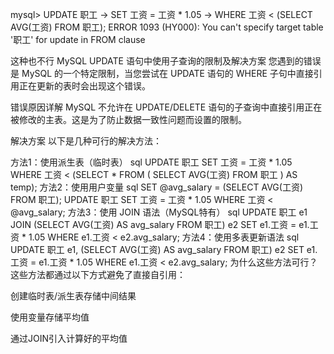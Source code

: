 mysql> UPDATE 职工
    -> SET 工资 = 工资 * 1.05
    -> WHERE 工资 < (SELECT AVG(工资) FROM 职工);
ERROR 1093 (HY000): You can't specify target table '职工' for update in FROM clause

这种也不行
MySQL UPDATE 语句中使用子查询的限制及解决方案
您遇到的错误是 MySQL 的一个特定限制，当您尝试在 UPDATE 语句的 WHERE 子句中直接引用正在更新的表时会出现这个错误。

错误原因详解
MySQL 不允许在 UPDATE/DELETE 语句的子查询中直接引用正在被修改的主表。这是为了防止数据一致性问题而设置的限制。

解决方案
以下是几种可行的解决方法：

方法1：使用派生表（临时表）
sql
UPDATE 职工
SET 工资 = 工资 * 1.05
WHERE 工资 < (SELECT * FROM (
    SELECT AVG(工资) FROM 职工
) AS temp);
方法2：使用用户变量
sql
SET @avg_salary = (SELECT AVG(工资) FROM 职工);
UPDATE 职工
SET 工资 = 工资 * 1.05
WHERE 工资 < @avg_salary;
方法3：使用 JOIN 语法（MySQL特有）
sql
UPDATE 职工 e1
JOIN (SELECT AVG(工资) AS avg_salary FROM 职工) e2
SET e1.工资 = e1.工资 * 1.05
WHERE e1.工资 < e2.avg_salary;
方法4：使用多表更新语法
sql
UPDATE 职工 e1, (SELECT AVG(工资) AS avg_salary FROM 职工) e2
SET e1.工资 = e1.工资 * 1.05
WHERE e1.工资 < e2.avg_salary;
为什么这些方法可行？
这些方法都通过以下方式避免了直接自引用：

创建临时表/派生表存储中间结果

使用变量存储平均值

通过JOIN引入计算好的平均值